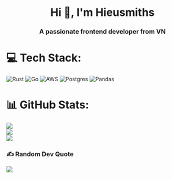 
 <h1 align="center">Hi 👋, I'm Hieusmiths</h1>
<h3 align="center">A passionate frontend developer from VN</h3>

# 💻 Tech Stack:
![Rust](https://img.shields.io/badge/rust-%23000000.svg?style=flat&logo=rust&logoColor=white) ![Go](https://img.shields.io/badge/go-%2300ADD8.svg?style=flat&logo=go&logoColor=white) ![AWS](https://img.shields.io/badge/AWS-%23FF9900.svg?style=flat&logo=amazon-aws&logoColor=white) ![Postgres](https://img.shields.io/badge/postgres-%23316192.svg?style=flat&logo=postgresql&logoColor=white) ![Pandas](https://img.shields.io/badge/pandas-%23150458.svg?style=flat&logo=pandas&logoColor=white)
# 📊 GitHub Stats:
![](https://github-readme-stats.vercel.app/api?username=sd&theme=tokyonight&hide_border=false&include_all_commits=true&count_private=true)<br/>
![](https://github-readme-streak-stats.herokuapp.com/?user=sd&theme=tokyonight&hide_border=false)<br/>
![](https://github-readme-stats.vercel.app/api/top-langs/?username=sd&theme=tokyonight&hide_border=false&include_all_commits=true&count_private=true&layout=compact)

### ✍️ Random Dev Quote
![](https://quotes-github-readme.vercel.app/api?type=horizontal&theme=radical)


